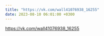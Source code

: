 ```yaml
---
title: "https://vk.com/wall41076938_16255"
date: 2023-08-10 06:01:00 +0300
---
```


https://vk.com/wall41076938_16255

